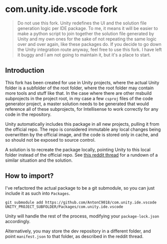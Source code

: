 # com.unity.ide.vscode fork

> Do not use this fork. Unity redefines the UI and the solution file generation logic per IDE package.
> To me, it means it will be easier to make a python script to join together the solution file generated by
> Unity and my own ones for the sake of not repeating the same logic over and over again, like these packages do.
> If you decide to go down the Unity integration route anyway, feel free to use this fork.
> I have left it buggy and I am not going to maintain it, but it's a place to start.    

## Introduction

This fork has been created for use in Unity projects, where the actual Unity folder is a subfolder of the root folder, where the root folder may contain more tools and stuff like that.
In the case where there are other msbuild subprojects in the project root, in my case a few `csproj` files of the code generator project, a master solution needs to be generated that would reference all of these subprojects, for Intellisense to work correctly for any code in the repository.

Unity automatically includes this package in all new projects, pulling it from the official repo.
The repo is considered immutable any local changes being overwritten by the official image, and the code is stored only in cache, and so should not be exposed to source control.

A solution is to recreate the package locally, pointing Unity to this local folder instead of the official repo.
See [this reddit thread](https://www.reddit.com/r/Unity3D/comments/hmbm46/can_i_edit_a_unity_package/?utm_source=amp&utm_medium=&utm_content=post_body) for a rundown of a similar situation and the solution.


## How to import?

I've refactored the actual package to be a git submodule, so you can just include it as such into `Packages`.

```
git submodule add https://github.com/AntonC9018/com.unity.ide.vscode UNITY_PROJECT_SUBFOLDER/Packages/com.unity.ide.vscode
```

Unity will handle the rest of the process, modifying your `package-lock.json` accordingly.

Alternatively, you may store the dev repository in a different folder, and point `manifest.json` to that folder, as described in the reddit thread.
